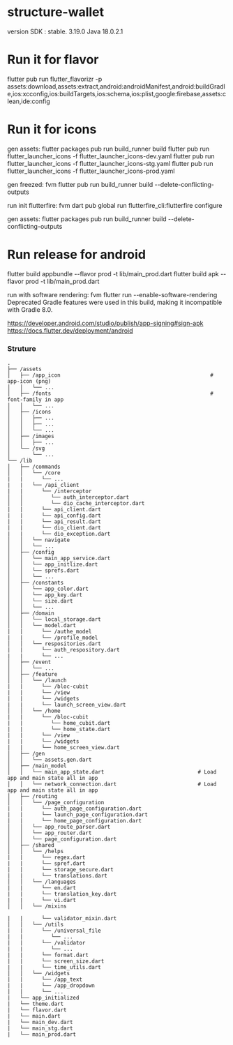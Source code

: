 # structure-wallet
version SDK : stable. 3.19.0
Java 18.0.2.1

# Run it for flavor

flutter pub run flutter_flavorizr -p assets:download,assets:extract,android:androidManifest,android:buildGradle,ios:xcconfig,ios:buildTargets,ios:schema,ios:plist,google:firebase,assets:clean,ide:config

# Run it for icons

gen assets: flutter packages pub run build_runner build
flutter pub run flutter_launcher_icons -f flutter_launcher_icons-dev.yaml
flutter pub run flutter_launcher_icons -f flutter_launcher_icons-stg.yaml
flutter pub run flutter_launcher_icons -f flutter_launcher_icons-prod.yaml

gen freezed: fvm flutter pub run build_runner build --delete-conflicting-outputs

run init flutterfire: fvm dart pub global run flutterfire_cli:flutterfire configure

gen assets: flutter packages pub run build_runner build --delete-conflicting-outputs

# Run release for android

flutter build appbundle --flavor prod -t lib/main_prod.dart
flutter build apk --flavor prod -t lib/main_prod.dart

run with software rendering: fvm flutter run --enable-software-rendering
Deprecated Gradle features were used in this build, making it incompatible with Gradle 8.0.

<https://developer.android.com/studio/publish/app-signing#sign-apk>
<https://docs.flutter.dev/deployment/android>

### Struture

    .
    ├── /assets
    │   ├── /app_icon                                                # app-icon (png)
    │   │   └── ...
    │   ├── /fonts                                                   # font-family in app
    │   │   └── ...
    │   ├── /icons
    │   │   ├── ...
    │   │   ├── ...
    │   │   └── ...
    │   ├── /images
    │   │   ├── ...
    │   └── /svg
    │       └── ...
    └── /lib
    │   ├── /commands
    │   │   └── /core
    |   |      └── ...
    |   |   └── /api_client
    |   |      └── /interceptor
    │   │         └── auth_interceptor.dart
    │   │         └── dio_cache_interceptor.dart
    |   |      └── api_client.dart
    |   |      └── api_config.dart
    |   |      └── api_result.dart
    |   |      └── dio_client.dart
    |   |      └── dio_exception.dart
    │   │   └── navigate
    │   │   └── ...
    │   ├── /config
    │   │   └── main_app_service.dart
    │   │   └── app_initlize.dart
    │   │   └── sprefs.dart
    │   │   └── ...
    │   ├── /constants
    │   │   └── app_color.dart
    │   │   └── app_key.dart
    │   │   └── size.dart
    │   │   └── ...
    │   ├── /domain
    │   │   └── local_storage.dart
    │   │   └── model.dart
    |   |      └── /authe_model
    |   |      └── /profile_model
    │   │   └── respositories.dart
    |   |      └── auth_respository.dart
    |   |      └── ...
    │   ├── /event
    │   │   └── ...
    │   ├── /feature
    │   │   └── /launch
    |   |      └── /bloc-cubit
    |   |      └── /view
    |   |      └── /widgets
    |   |      └── launch_screen_view.dart
    │   │   └── /home
    |   |      └── /bloc-cubit
    |   |         └── home_cubit.dart
    |   |         └── home_state.dart
    |   |      └── /view
    |   |      └── /widgets
    |   |      └── home_screen_view.dart
    │   ├── /gen
    │   │   └── assets.gen.dart
    │   ├── /main_model
    │   │   └── main_app_state.dart                              # Load app and main state all in app
    │   │   └── network_connection.dart                          # Load app and main state all in app
    │   ├── /routing
    │   │   └── /page_configuration
    |   |      └── auth_page_configuration.dart
    |   |      └── launch_page_configuration.dart
    |   |      └── home_page_configuration.dart
    │   │   └── app_route_parser.dart
    │   │   └── app_router.dart
    │   │   └── page_configuration.dart
    │   ├── /shared
    │   │   └── /helps
    |   |      └── regex.dart
    |   |      └── spref.dart
    |   |      └── storage_secure.dart
    |   |      └── translations.dart
    │   │   └── /languages
    |   |      └── en.dart
    |   |      └── translation_key.dart
    |   |      └── vi.dart
    │   │   └── /mixins

    |   |      └── validator_mixin.dart
    │   │   └── /utils
    |   |      └── /universal_file
    |   |         └── ...
    |   |      └── /validator
    |   |         └── ...
    |   |      └── format.dart
    |   |      └── screen_size.dart
    |   |      └── time_utils.dart
    │   │   └── /widgets
    |   |      └── /app_text
    |   |      └── /app_dropdown
    |   |      └── ...
    |   └── app_initialized
    |   └── theme.dart
    |   └── flavor.dart
    |   └── main.dart
    |   └── main_dev.dart
    |   └── main_stg.dart
    |   └── main_prod.dart
